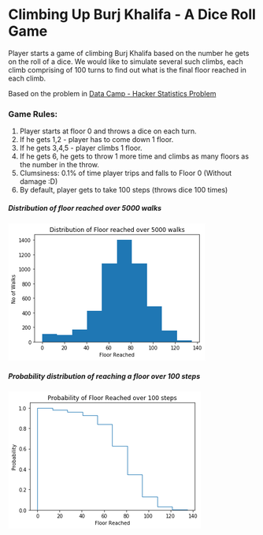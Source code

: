# Climbing Up Burj Khalifa - A Dice Roll Game

Player starts a game of climbing Burj Khalifa based on the number he gets on the roll of a dice. We would like to simulate 
several such climbs, each climb comprising of 100 turns to find out what is the final floor reached in each climb.

Based on the problem in [Data Camp - Hacker Statistics Problem](https://campus.datacamp.com/courses/intermediate-python/case-study-hacker-statistics?ex=5)

### Game Rules:
 1. Player starts at floor 0 and throws a dice on each turn.
 2. If he gets 1,2 - player has to come down 1 floor.
 3. If he gets 3,4,5 - player climbs 1 floor.
 4. If he gets 6, he gets to throw 1 more time and climbs as many floors as the number in the throw.
 5. Clumsiness: 0.1% of time player trips and falls to Floor 0 (Without damage :D)
 6. By default, player gets to take 100 steps (throws dice 100 times)
    
 ##### Distribution of floor reached over 5000 walks
 
 ![](https://github.com/rohit-a/data-science-python/blob/master/00%20-%20Climbing%20Up%20Burj%20Khalifa/VIZ-02-Distribution_of_Floor_Reached.png)
 
 ##### Probability distribution of reaching a floor over 100 steps
 
 ![](https://github.com/rohit-a/data-science-python/blob/master/00%20-%20Climbing%20Up%20Burj%20Khalifa/VIZ-03-Probability_Distribution_of_Floor_Reached.png)
 
